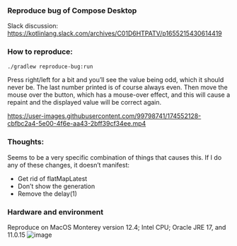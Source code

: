 ### Reproduce bug of Compose Desktop
Slack discussion: https://kotlinlang.slack.com/archives/C01D6HTPATV/p1655215430614419  

### How to reproduce:
```bash
./gradlew reproduce-bug:run
```  
Press right/left for a bit and you’ll see the value being odd, which it should never be. The last number printed is of course always even. Then move the mouse over the button, which has a mouse-over effect, and this will cause a repaint and the displayed value will be correct again.  

https://user-images.githubusercontent.com/99798741/174552128-cbfbc2a4-5e00-4f6e-aa43-2bff39cf34ee.mp4

### Thoughts:
Seems to be a very specific combination of things that causes this. If I do any of these changes, it doesn’t manifest:  
 - Get rid of flatMapLatest
 - Don’t show the generation
 - Remove the delay(1)

### Hardware and environment
Reproduce on MacOS Monterey version 12.4; Intel CPU; Oracle JRE 17, and 11.0.15
![image](https://user-images.githubusercontent.com/99798741/174551957-37257915-ca1b-4567-acdc-579052a3c2db.png)

